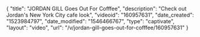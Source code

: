 {
    "title": "JORDAN GILL Goes Out For Cofffee",
    "description": "Check out Jordan's New York City cafe look",
    "videoid": "160957631",
    "date_created": "1523984797",
    "date_modified": "1546466767",
    "type": "captivate",
    "layout": "video",
    "url": "\/v\/jordan-gill-goes-out-for-cofffee\/160957631"
}